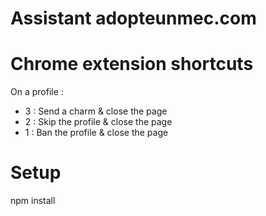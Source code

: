 # Assistant adopteunmec.com

# Chrome extension shortcuts

On a profile :
- 3 : Send a charm & close the page
- 2 : Skip the profile & close the page
- 1 : Ban the profile & close the page

# Setup
npm install

